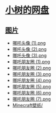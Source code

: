 # [小树的网盘](https://xiaoshu312.github.io/Files/)

## [图片](<.>)

- [哪吒头像 (1).png](<哪吒头像 (1).png>)
- [哪吒头像 (2).png](<哪吒头像 (2).png>)
- [哪吒头像 (3).png](<哪吒头像 (3).png>)
- [哪吒朋友圈 (1).png](<哪吒朋友圈 (1).png>)
- [哪吒朋友圈 (2).png](<哪吒朋友圈 (2).png>)
- [哪吒朋友圈 (3).png](<哪吒朋友圈 (3).png>)
- [哪吒朋友圈 (4).png](<哪吒朋友圈 (4).png>)
- [哪吒朋友圈 (5).png](<哪吒朋友圈 (5).png>)
- [哪吒朋友圈 (6).png](<哪吒朋友圈 (6).png>)
- [哪吒朋友圈 (7).png](<哪吒朋友圈 (7).png>)
- [Minecraft壁纸/](<Minecraft壁纸>)
